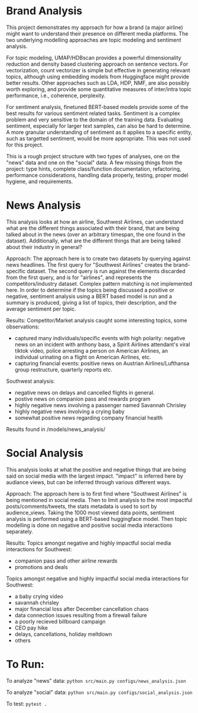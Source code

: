 # Brand Analysis

This project demonstrates my approach for how a brand (a major airline) might want to understand their presence on different media platforms. The two underlying modelling approaches are topic modeling and sentiment analysis. 

For topic modeling, UMAP/HDBscan provides a powerful dimensionality reduction and density based clustering approach on sentence vectors. For vectorization, count vectorizer is simple but effective in generating relevant topics, although using embedding models from Huggingface might provide better results. Other approaches such as LDA, HDP, NMF, are also possibly worth exploring, and provide some quantitative measures of inter/intra topic performance, i.e., coherence, perplexity. 

For sentiment analysis, finetuned BERT-based models provide some of the best results for various sentiment related tasks. Sentiment is a complex problem and very sensitive to the domain of the training data. Evaluating sentiment, especially for larger text samples, can also be hard to determine. A more granular understanding of sentiment as it applies to a specific entity, such as targetted sentiment, would be more appropriate. This was not used for this project. 

This is a rough project structure with two types of analyses, one on the "news" data and one on the "social" data. A few missing things from the project: type hints, complete class/function documentation, refactoring, performance considerations, handling data properly, testing, proper model hygiene, and requirements.

# News Analysis

This analysis looks at how an airline, Southwest Airlines, can understand what are the different things associated with their brand, that are being talked about in the news (over an arbitrary timespan, the one found in the dataset). Additionally, what are the different things that are being talked about their industry in general?

Approach: The approach here is to create two datasets by querying against news headlines. The first query for "Southwest Airlines" creates the brand-specific dataset. The second query is run against the elements discarded from the first query, and is for "airlines", and represents the competitors/industry dataset. Complex pattern matching is not implemented here. In order to determine if the topics being discussed a positive or negative, sentiment analysis using a BERT based model is run and a summary is produced, giving a list of topics, their description, and the average sentiment per topic. 

Results: 
Competitor/Market analysis caught some interesting topics, some observations:
- captured many individuals/specific events with high polarity: negative news on an incident with anthony bass, a Spirit Airlines attendant's viral tiktok video, police arresting a person on American Airlines, an individual urinating on a flight on American Airlines, etc. 
- capturing financial events: positive news on Austrian Airlines/Lufthansa group restructure, quarterly reports etc. 

Southwest analysis:
- negative news on delays and cancelled flights in general.
- postive news on companion pass and rewards program
- highly negative news involving a passenger named Savannah Chrisley
- highly negative news involving a crying baby
- somewhat positive news regarding company financial health

Results found in /models/news_analysis/


# Social Analysis
This analysis looks at what the positive and negative things that are being said on social media with the largest impact. "impact" is inferred here by audiance views, but can be inferred through various different ways. 

Approach: The approach here is to first find where "Southwest Airlines" is being mentioned in social media. Then to limit analysis to the most impactful posts/comments/tweets, the stats metadata is used to sort by audience_views. Taking the 1000 most viewed data points, sentiment analysis is performed using a BERT-based huggingface model. Then topic modelling is done on negative and positive social media interactions separately. 

Results:
Topics amongst negative and highly impactful social media interactions for Southwest:
- companion pass and other airline rewards
- promotions and deals

Topics amongst negative and highly impactful social media interactions for Southwest:
- a baby crying video
- savannah chrisley
- major financial loss after December cancellation chaos
- data connection issues resulting from a firewall failure
- a poorly recieved billboard campaign
- CEO pay hike
- delays, cancellations, holiday meltdown
- others

# To Run:
To analyze "news" data: ```python src/main.py configs/news_analysis.json```

To analyze "social" data: ```python src/main.py configs/social_analysis.json```  

To test: ```pytest .```

